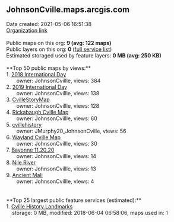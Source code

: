 <h2>JohnsonCville.maps.arcgis.com</h2> Data created: 2021-05-06 16:51:38 <br /><a target='new' href='https://JohnsonCville.maps.arcgis.com'>Organization link</a><br /><br />Public maps on this org: <b>9 (avg: 122 maps)</b><br />Public layers on this org: <b>0 </b>(<a target='new' href='https://services.arcgis.com/UdehJwNMbGeZhc9x/ArcGIS/rest/services'>full service list</a>)<br />Estimated storaged used by feature layers: <b>0 MB (avg: 250 KB)</b><br /><br />**Top 50 public maps by views:**<br />  1. <a target='new' href='https://www.arcgis.com/home/item.html?id=d5cfc78ab6674a69a7cbb3dcbfc5bf3e'>2018 International Day</a> <br />  &nbsp;&nbsp;&nbsp;&nbsp; &nbsp;&nbsp;owner: JohnsonCvillle, views: 384<br />  2. <a target='new' href='https://www.arcgis.com/home/item.html?id=732f9fb51ebd451bbf2135c0e4ad1603'>2019 International Day</a> <br />  &nbsp;&nbsp;&nbsp;&nbsp; &nbsp;&nbsp;owner: JohnsonCvillle, views: 138<br />  3. <a target='new' href='https://www.arcgis.com/home/item.html?id=c281c40b64e743918dd6f2f99859fea4'>CvilleStoryMap</a> <br />  &nbsp;&nbsp;&nbsp;&nbsp; &nbsp;&nbsp;owner: JohnsonCvillle, views: 128<br />  4. <a target='new' href='https://www.arcgis.com/home/item.html?id=b46a9a9aaa07439db7a9e1ad89a33d98'>Rickabaugh Cville Map</a> <br />  &nbsp;&nbsp;&nbsp;&nbsp; &nbsp;&nbsp;owner: JohnsonCvillle, views: 60<br />  5. <a target='new' href='https://www.arcgis.com/home/item.html?id=ab2640e649d24a23becac02e67e3e54d'>cvillehistory</a> <br />  &nbsp;&nbsp;&nbsp;&nbsp; &nbsp;&nbsp;owner: JMurphy20_JohnsonCville, views: 56<br />  6. <a target='new' href='https://www.arcgis.com/home/item.html?id=edb21ea00a314e77a7cd3a9e12f37fa5'>Wayland Cville Map</a> <br />  &nbsp;&nbsp;&nbsp;&nbsp; &nbsp;&nbsp;owner: JohnsonCvillle, views: 30<br />  7. <a target='new' href='https://www.arcgis.com/home/item.html?id=03ef35f72f4f4d05a96a66c2a3b396cc'>Bayonne 11.20.20</a> <br />  &nbsp;&nbsp;&nbsp;&nbsp; &nbsp;&nbsp;owner: JohnsonCvillle, views: 14<br />  8. <a target='new' href='https://www.arcgis.com/home/item.html?id=47f22a16d07d494c8ef1c1a5c766a898'>Nile River</a> <br />  &nbsp;&nbsp;&nbsp;&nbsp; &nbsp;&nbsp;owner: JohnsonCvillle, views: 13<br />  9. <a target='new' href='https://www.arcgis.com/home/item.html?id=cbd38efafd0a48f89cfa4d136a83e5cf'>Ancient Mali</a> <br />  &nbsp;&nbsp;&nbsp;&nbsp; &nbsp;&nbsp;owner: JohnsonCvillle, views: 4<br /><br /><br />**Top 25 largest public feature services (estimated):**<br /> 1. <a target='new' href='https://www.arcgis.com/home/item.html?id=c62fd4233f054cb7a78608746c238cef'>Cville History Landmarks</a><br /> &nbsp;&nbsp;&nbsp;&nbsp;storage: 0 MB, modified: 2018-06-04 06:58:06, maps used in: 1<br />